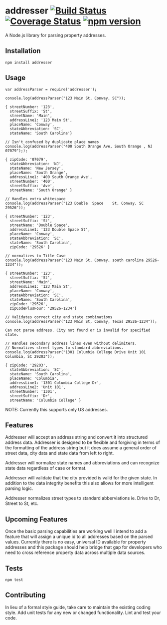 addresser [![Build Status](https://travis-ci.org/moneals/addresser.svg?branch=master)](https://travis-ci.org/moneals/addresser) [![Coverage Status](https://coveralls.io/repos/github/moneals/addresser/badge.svg?branch=master)](https://coveralls.io/github/moneals/addresser?branch=master) [![npm version](https://badge.fury.io/js/addresser.svg)](https://badge.fury.io/js/addresser)
=========

A Node.js library for parsing property addresses.

## Installation

  `npm install addresser`

## Usage

    var addressParser = require('addresser');

    console.log(addressParser("123 Main St, Conway, SC"));
    
    { streetNumber: '123',
      streetSuffix: 'St',
      streetName: 'Main',
      addressLine1: '123 Main St',
      placeName: 'Conway',
      stateAbbreviation: 'SC',
      stateName: 'South Carolina'}
    
    // Isn't confused by duplicate place names
    console.log(addressParser("400 South Orange Ave, South Orange , NJ 07079"););
    
    { zipCode: '07079',
      stateAbbreviation: 'NJ',
      stateName: 'New Jersey',
      placeName: 'South Orange',
      addressLine1: '400 South Orange Ave',
      streetNumber: '400',
      streetSuffix: 'Ave',
      streetName: 'South Orange' }
    
    // Handles extra whitespace
    console.log(addressParser("123 Double  Space    St, Conway, SC 29526"));
    
    { streetNumber: '123',
      streetSuffix: 'St',
      streetName: 'Double Space',
      addressLine1: '123 Double Space St',
      placeName: 'Conway',
      stateAbbreviation: 'SC',
      stateName: 'South Carolina',
      zipCode: '29526' }
    
    // normalizes to Title Case  
    console.log(addressParser("123 Main St, Conway, south carolina 29526-1234"));
    
    { streetNumber: '123',
      streetSuffix: 'St',
      streetName: 'Main',
      addressLine1: '123 Main St',
      placeName: 'Conway',
      stateAbbreviation: 'SC',
      stateName: 'South Carolina',
      zipCode: '29526',
      zipCodePlusFour: '29526-1234'}
      
    // Validates correct city and state combinations
    console.log(addressParser("123 Main St, Conway, Texas 29526-1234"));
    
    Can not parse address. City not found or is invalid for specified state.
 
    // Handles secondary address lines even without delimiters.
    // Normalizes street types to standard abbreviations.
    console.log(addressParser("1301 Columbia College Drive Unit 101 Columbia, SC 29203"));

    { zipCode: '29203',
      stateAbbreviation: 'SC',
      stateName: 'South Carolina',
      placeName: 'Columbia',
      addressLine1: '1301 Columbia College Dr',
      addressLine2: 'Unit 101',
      streetNumber: '1301',
      streetSuffix: 'Dr',
      streetName: 'Columbia College' }       
  
  NOTE: Currently this supports only US addresses.
  
## Features

Addresser will accept an address string and convert it into structured address 
data. Addresser is designed to be flexible and forgiving in terms of the 
formatting of the address string but it does assume a general order of street 
data, city data and state data from left to right.

Addresser will normalize state names and abbreviations and can recognize state
data regardless of case or format.

Addresser will validate that the city provided is valid for the given state.
In addition to the data integrity benefits this also allows for more intelligent
parsing logic.

Addresser normalizes street types to standard abberviations ie. Drive to Dr,
Street to St, etc.

## Upcoming Features

Once the basic parsing capabilities are working well I intend to add a 
feature that will assign a unique id to all addresses based on the parsed
values. Currently there is no easy, universal ID available for property
addresses and this package should help bridge that gap for developers who 
need to cross reference property data across multiple data sources.
    
## Tests

  `npm test`

## Contributing

In lieu of a formal style guide, take care to maintain the existing coding 
style. Add unit tests for any new or changed functionality. Lint and test 
your code.